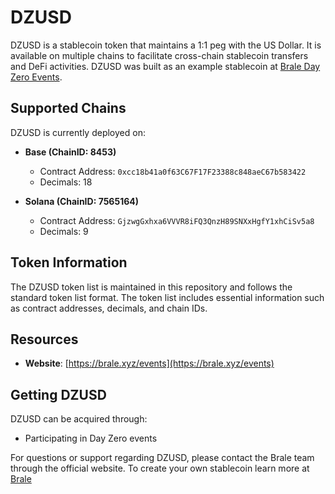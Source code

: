 # DZUSD

DZUSD is a stablecoin token that maintains a 1:1 peg with the US Dollar. It is available on multiple chains to facilitate cross-chain stablecoin transfers and DeFi activities. DZUSD was built as an example stablecoin at [Brale Day Zero Events](https://brale.xyz/events).

## Supported Chains

DZUSD is currently deployed on:

- **Base (ChainID: 8453)**
  - Contract Address: `0xcc18b41a0f63C67F17F23388c848aeC67b583422`
  - Decimals: 18

- **Solana (ChainID: 7565164)**
  - Contract Address: `GjzwgGxhxa6VVVR8iFQ3QnzH89SNXxHgfY1xhCiSv5a8`
  - Decimals: 9

## Token Information

The DZUSD token list is maintained in this repository and follows the standard token list format. The token list includes essential information such as contract addresses, decimals, and chain IDs.

## Resources

- **Website**: [https://brale.xyz/events](https://brale.xyz/events)

## Getting DZUSD

DZUSD can be acquired through:
- Participating in Day Zero events

For questions or support regarding DZUSD, please contact the Brale team through the official website. To create your own stablecoin learn more at [Brale](https://brale.xyz)
